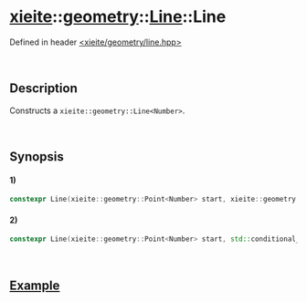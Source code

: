 # [xieite](../../../../../../xieite.md)\:\:[geometry](../../../../../../geometry.md)\:\:[Line<Number>](../../../../line.md)\:\:Line
Defined in header [<xieite/geometry/line.hpp>](../../../../../../../include/xieite/geometry/line.hpp)

&nbsp;

## Description
Constructs a `xieite::geometry::Line<Number>`.

&nbsp;

## Synopsis
#### 1)
```cpp
constexpr Line(xieite::geometry::Point<Number> start, xieite::geometry::Point<Number> end) noexcept;
```
#### 2)
```cpp
constexpr Line(xieite::geometry::Point<Number> start, std::conditional_t<std::floating_point<Number>, Number, double> angle) noexcept;
```

&nbsp;

## [Example](../../../../line.md)
